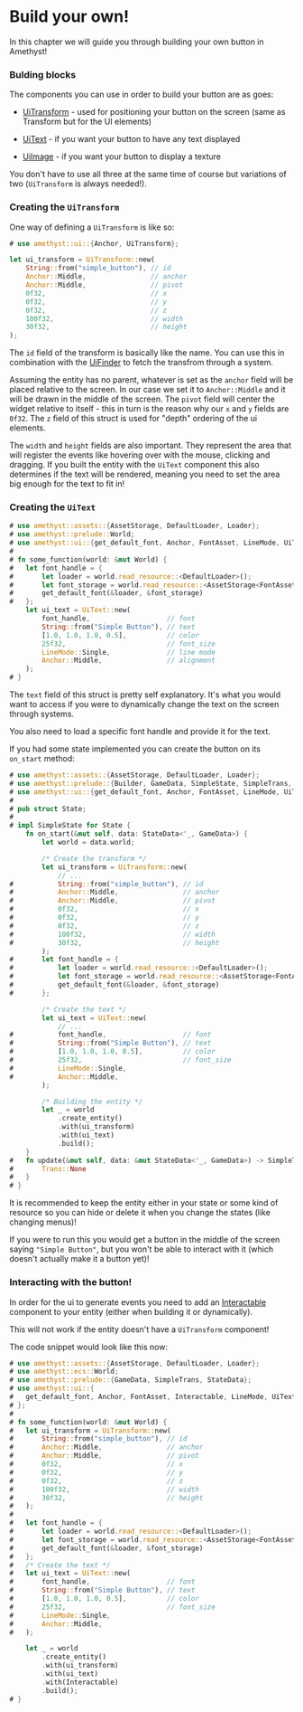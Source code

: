 # Build your own!

In this chapter we will guide you through building your own button in Amethyst!

### Bulding blocks

The components you can use in order to build your button are as goes:

- [UiTransform](https://docs.amethyst.rs/master/amethyst_ui/struct.UiTransform.html) -
  used for positioning your button on the screen (same as Transform but for the UI elements)

- [UiText](https://docs.amethyst.rs/master/amethyst_ui/struct.UiText.html) -
  if you want your button to have any text displayed

- [UiImage](https://docs.amethyst.rs/master/amethyst_ui/enum.UiImage.html) -
  if you want your button to display a texture

You don't have to use all three at the same time of course but variations of two (`UiTransform` is always needed!).

### Creating the `UiTransform`

One way of defining a `UiTransform` is like so:

```rust
# use amethyst::ui::{Anchor, UiTransform};

let ui_transform = UiTransform::new(
    String::from("simple_button"), // id
    Anchor::Middle,                // anchor
    Anchor::Middle,                // pivot
    0f32,                          // x
    0f32,                          // y
    0f32,                          // z
    100f32,                        // width
    30f32,                         // height
);
```

The `id` field of the transform is basically like the name. You can use this in combination with the
[UiFinder](https://docs.amethyst.rs/master/amethyst_ui/struct.UiFinder.html) to fetch the transfrom through a system.

Assuming the entity has no parent, whatever is set as the `anchor` field will be placed relative to the screen. In our case
we set it to `Anchor::Middle` and it will be drawn in the middle of the screen. The `pivot` field will center the widget
relative to itself - this in turn is the reason why our `x` and `y` fields are `0f32`. The `z` field of this struct
is used for "depth" ordering of the ui elements.

The `width` and `height` fields are also important. They represent the area that will register the events like hovering over
with the mouse, clicking and dragging. If you built the entity with the `UiText` component this also determines if the text will be rendered,
meaning you need
to set the area big enough for the text to fit in!

### Creating the `UiText`

```rust
# use amethyst::assets::{AssetStorage, DefaultLoader, Loader};
# use amethyst::prelude::World;
# use amethyst::ui::{get_default_font, Anchor, FontAsset, LineMode, UiText};
# 
# fn some_function(world: &mut World) {
#   let font_handle = {
#       let loader = world.read_resource::<DefaultLoader>();
#       let font_storage = world.read_resource::<AssetStorage<FontAsset>>();
#       get_default_font(&loader, &font_storage)
#   };
    let ui_text = UiText::new(
        font_handle,                   // font
        String::from("Simple Button"), // text
        [1.0, 1.0, 1.0, 0.5],          // color
        25f32,                         // font_size
        LineMode::Single,              // line mode
        Anchor::Middle,                // alignment
    );
# }
```

The `text` field of this struct is pretty self explanatory. It's what you would want to access if
you were to dynamically change the text on the screen through systems.

You also need to load a specific font handle and provide it for the text.

If you had some state implemented you can create the button on its `on_start` method:

```rust
# use amethyst::assets::{AssetStorage, DefaultLoader, Loader};
# use amethyst::prelude::{Builder, GameData, SimpleState, SimpleTrans, StateData, Trans, World};
# use amethyst::ui::{get_default_font, Anchor, FontAsset, LineMode, UiText, UiTransform};
# 
# pub struct State;
# 
# impl SimpleState for State {
    fn on_start(&mut self, data: StateData<'_, GameData>) {
        let world = data.world;

        /* Create the transform */
        let ui_transform = UiTransform::new(
            // ...
#           String::from("simple_button"), // id
#           Anchor::Middle,                // anchor
#           Anchor::Middle,                // pivot
#           0f32,                          // x
#           0f32,                          // y
#           0f32,                          // z
#           100f32,                        // width
#           30f32,                         // height
        );
#       let font_handle = {
#           let loader = world.read_resource::<DefaultLoader>();
#           let font_storage = world.read_resource::<AssetStorage<FontAsset>>();
#           get_default_font(&loader, &font_storage)
#       };

        /* Create the text */
        let ui_text = UiText::new(
            // ...
#           font_handle,                   // font
#           String::from("Simple Button"), // text
#           [1.0, 1.0, 1.0, 0.5],          // color
#           25f32,                         // font_size
#           LineMode::Single,
#           Anchor::Middle,
        );

        /* Building the entity */
        let _ = world
            .create_entity()
            .with(ui_transform)
            .with(ui_text)
            .build();
    }
#   fn update(&mut self, data: &mut StateData<'_, GameData>) -> SimpleTrans {
#       Trans::None
#   }
# }
```

It is recommended to keep the entity either in your state or some kind of resource so you
can hide or delete it when you change the states (like changing menus)!

If you were to run this you would get a button in the middle of the screen saying `"Simple Button"`, but
you won't be able to interact with it (which doesn't actually make it a button yet)!

### Interacting with the button!

In order for the ui to generate events you need to add an [Interactable](https://docs.amethyst.rs/master/amethyst_ui/struct.Interactable.html)
component to your entity (either when building it or dynamically).

This will not work if the entity doesn't
have a `UiTransform` component!

The code snippet would look like this now:

```rust
# use amethyst::assets::{AssetStorage, DefaultLoader, Loader};
# use amethyst::ecs::World;
# use amethyst::prelude::{GameData, SimpleTrans, StateData};
# use amethyst::ui::{
#   get_default_font, Anchor, FontAsset, Interactable, LineMode, UiText, UiTransform,
# };
# 
# fn some_function(world: &mut World) {
#   let ui_transform = UiTransform::new(
#       String::from("simple_button"), // id
#       Anchor::Middle,                // anchor
#       Anchor::Middle,                // pivot
#       0f32,                          // x
#       0f32,                          // y
#       0f32,                          // z
#       100f32,                        // width
#       30f32,                         // height
#   );
# 
#   let font_handle = {
#       let loader = world.read_resource::<DefaultLoader>();
#       let font_storage = world.read_resource::<AssetStorage<FontAsset>>();
#       get_default_font(&loader, &font_storage)
#   };
#   /* Create the text */
#   let ui_text = UiText::new(
#       font_handle,                   // font
#       String::from("Simple Button"), // text
#       [1.0, 1.0, 1.0, 0.5],          // color
#       25f32,                         // font_size
#       LineMode::Single,
#       Anchor::Middle,
#   );

    let _ = world
        .create_entity()
        .with(ui_transform)
        .with(ui_text)
        .with(Interactable)
        .build();
# }
```
